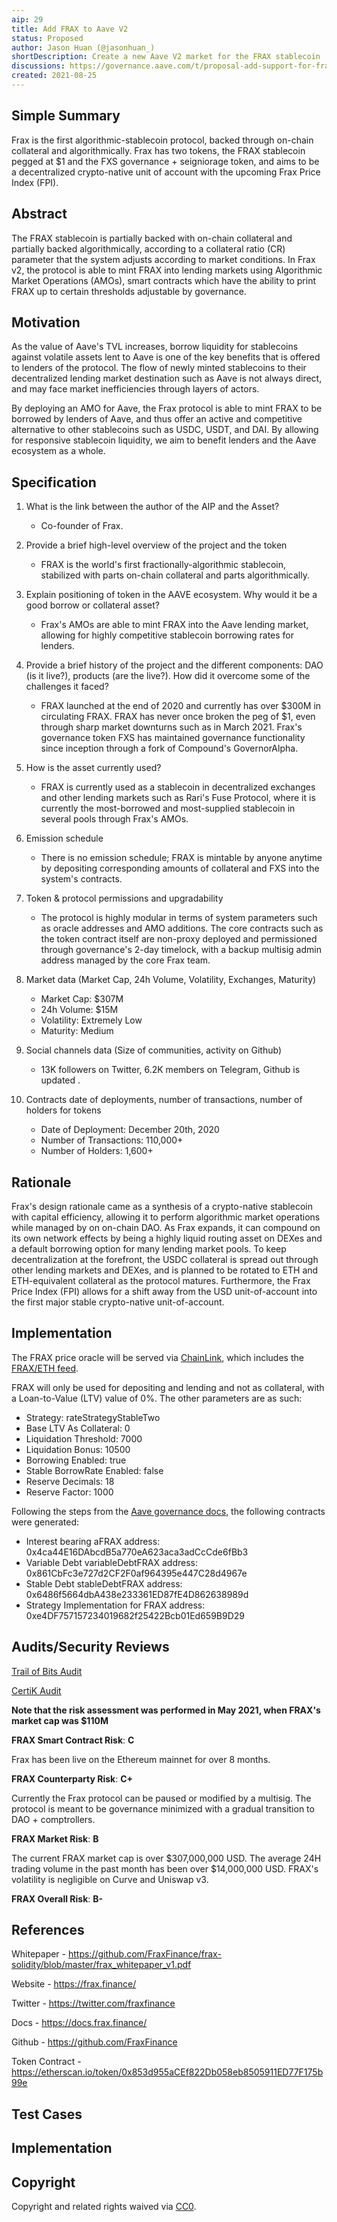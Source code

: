 ```yaml
---
aip: 29
title: Add FRAX to Aave V2
status: Proposed
author: Jason Huan (@jasonhuan_)
shortDescription: Create a new Aave V2 market for the FRAX stablecoin
discussions: https://governance.aave.com/t/proposal-add-support-for-frax/2621
created: 2021-08-25
---
```


## Simple Summary

Frax is the first algorithmic-stablecoin protocol, backed through on-chain collateral and algorithmically. Frax has two tokens, the FRAX stablecoin pegged at $1 and the FXS governance + seigniorage token, and aims to be a decentralized crypto-native unit of account with the upcoming Frax Price Index (FPI).

## Abstract

The FRAX stablecoin is partially backed with on-chain collateral and partially backed algorithmically, according to a collateral ratio (CR) parameter that the system adjusts according to market conditions. In Frax v2, the protocol is able to mint FRAX into lending markets using Algorithmic Market Operations (AMOs), smart contracts which have the ability to print FRAX up to certain thresholds adjustable by governance.

## Motivation

As the value of Aave's TVL increases, borrow liquidity for stablecoins against volatile assets lent to Aave is one of the key benefits that is offered to lenders of the protocol. The flow of newly minted stablecoins to their decentralized lending market destination such as Aave is not always direct, and may face market inefficiencies through layers of actors.

By deploying an AMO for Aave, the Frax protocol is able to mint FRAX to be borrowed by lenders of Aave, and thus offer an active and competitive alternative to other stablecoins such as USDC, USDT, and DAI. By allowing for responsive stablecoin liquidity, we aim to benefit lenders and the Aave ecosystem as a whole.

## Specification

1. What is the link between the author of the AIP and the Asset?

	- Co-founder of Frax.

2. Provide a brief high-level overview of the project and the token

	- FRAX is the world's first fractionally-algorithmic stablecoin, stabilized with parts on-chain collateral and parts algorithmically.

3. Explain positioning of token in the AAVE ecosystem. Why would it be a good borrow or collateral asset?

	- Frax's AMOs are able to mint FRAX into the Aave lending market, allowing for highly competitive stablecoin borrowing rates for lenders.

4. Provide a brief history of the project and the different components: DAO (is it live?), products (are the live?). How did it overcome some of the challenges it faced?

	- FRAX launched at the end of 2020 and currently has over $300M in circulating FRAX. FRAX has never once broken the peg of $1, even through sharp market downturns such as in March 2021. Frax's governance token FXS has maintained governance functionality since inception through a fork of Compound's GovernorAlpha.

5. How is the asset currently used?

	- FRAX is currently used as a stablecoin in decentralized exchanges and other lending markets such as Rari's Fuse Protocol, where it is currently the most-borrowed and most-supplied stablecoin in several pools through Frax's AMOs.

6. Emission schedule

	- There is no emission schedule; FRAX is mintable by anyone anytime by depositing corresponding amounts of collateral and FXS into the system's contracts.

7. Token & protocol permissions and upgradability

	- The protocol is highly modular in terms of system parameters such as oracle addresses and AMO additions. The core contracts such as the token contract itself are non-proxy deployed and permissioned through governance's 2-day timelock, with a backup multisig admin address managed by the core Frax team.

8. Market data (Market Cap, 24h Volume, Volatility, Exchanges, Maturity)

    - Market Cap: $307M
    - 24h Volume: $15M
    - Volatility: Extremely Low
    - Maturity: Medium

9. Social channels data (Size of communities, activity on Github)

	- 13K followers on Twitter, 6.2K members on Telegram, Github is updated .

10. Contracts date of deployments, number of transactions, number of holders for tokens

    - Date of Deployment: December 20th, 2020
    - Number of Transactions: 110,000+
    - Number of Holders: 1,600+

## Rationale

Frax's design rationale came as a synthesis of a crypto-native stablecoin with capital efficiency, allowing it to perform algorithmic market operations while managed by on on-chain DAO. As Frax expands, it can compound on its own network effects by being a highly liquid routing asset on DEXes and a default borrowing option for many lending market pools. To keep decentralization at the forefront, the USDC collateral is spread out through other lending markets and DEXes, and is planned to be rotated to ETH and ETH-equivalent collateral as the protocol matures. Furthermore, the Frax Price Index (FPI) allows for a shift away from the USD unit-of-account into the first major stable crypto-native unit-of-account.

## Implementation

The FRAX price oracle will be served via [ChainLink](https://chain.link/), which includes the [FRAX/ETH feed](https://docs.chain.link/docs/ethereum-addresses).

FRAX will only be used for depositing and lending and not as collateral, with a Loan-to-Value (LTV) value of 0%. The other parameters are as such:


  - Strategy: rateStrategyStableTwo
  - Base LTV As Collateral: 0
  - Liquidation Threshold: 7000
  - Liquidation Bonus: 10500
  - Borrowing Enabled: true
  - Stable BorrowRate Enabled: false
  - Reserve Decimals: 18
  - Reserve Factor: 1000

Following the steps from the [Aave governance docs](https://docs.aave.com/developers/protocol-governance/governance/propose-your-token-as-new-aave-asset), the following contracts were generated:

- Interest bearing aFRAX address: 0x4ca44E16DAbcdB5a770eA623aca3adCcCde6fBb3
- Variable Debt variableDebtFRAX address: 0x861CbFc3e727d2CF2F0af964395e447C28d4967e
- Stable Debt stableDebtFRAX address: 0x6486f5664dbA438e233361ED87fE4D862638989d
- Strategy Implementation for FRAX address: 0xe4DF757157234019682f25422Bcb01Ed659B9D29

## Audits/Security Reviews

[Trail of Bits Audit](https://github.com/trailofbits/publications/blob/master/reviews/FraxFinance.pdf)

[CertiK Audit](https://www.certik.org/projects/fraxfinance)

**Note that the risk assessment was performed in May 2021, when FRAX's market cap was $110M**

**FRAX Smart Contract Risk**: **C**

Frax has been live on the Ethereum mainnet for over 8 months.

**FRAX Counterparty Risk**: **C+**

Currently the Frax protocol can be paused or modified by a multisig. The protocol is meant to be governance minimized with a gradual transition to DAO + comptrollers.

**FRAX Market Risk**: **B**

The current FRAX market cap is over $307,000,000 USD. The average 24H trading volume in the past month has been over $14,000,000 USD. FRAX's volatility is negligible on Curve and Uniswap v3.

**FRAX Overall Risk**: **B-**

## References

Whitepaper - https://github.com/FraxFinance/frax-solidity/blob/master/frax_whitepaper_v1.pdf

Website - https://frax.finance/

Twitter - https://twitter.com/fraxfinance

Docs - https://docs.frax.finance/

Github - https://github.com/FraxFinance

Token Contract - https://etherscan.io/token/0x853d955aCEf822Db058eb8505911ED77F175b99e

## Test Cases

## Implementation

## Copyright

Copyright and related rights waived via [CC0](https://creativecommons.org/publicdomain/zero/1.0/).